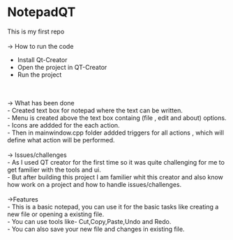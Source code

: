 # NotepadQT
This is my first repo
<br>
<br>
-> How to run the code
<br>
 -  Install Qt-Creator
 -  Open the project in QT-Creator
 -  Run the project 
<br>
<br>
-> What has been done
<br>
  -  Created text box for notepad where the text can be written.
  <br>
  -  Menu is created above the text box containg (file , edit and about) options.
    <br>
   - Icons are addded for the  each action.
     <br>
   - Then in mainwindow.cpp folder addded triggers for all actions , which will define what action will be performed.
<br>
<br>
-> Issues/challenges
 <br>
- As I used QT creator for the first time so it was quite challenging for me to get familier with the tools and ui.
   <br>
- But after building this project I am familier whit this creator and also know how work on a project and how to handle issues/challenges.
<br>
<br>
->Features
   <br>
- This is a basic notepad, you can use it for the basic tasks like creating a  new file or opening a existing file.
   <br>
- You can  use tools like- Cut,Copy,Paste,Undo and Redo.
   <br>
- You can also save your new file and changes in existing file.
